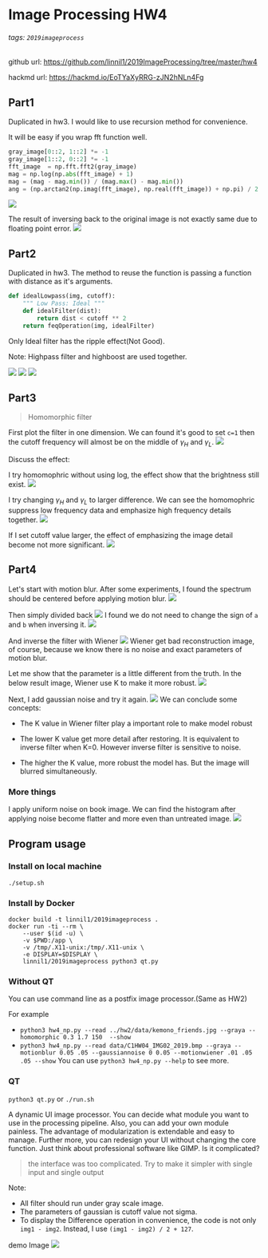 # Image Processing HW4
###### tags: `2019imageprocess`
github url: https://github.com/linnil1/2019ImageProcessing/tree/master/hw4

hackmd url: https://hackmd.io/EoTYaXyRRG-zJN2hNLn4Fg

## Part1
Duplicated in hw3.
I would like to use recursion method for convenience.

It will be easy if you wrap fft function well.
``` python
gray_image[0::2, 1::2] *= -1
gray_image[1::2, 0::2] *= -1
fft_image  = np.fft.fft2(gray_image)
mag = np.log(np.abs(fft_image) + 1)
mag = (mag - mag.min()) / (mag.max() - mag.min())
ang = (np.arctan2(np.imag(fft_image), np.real(fft_image)) + np.pi) / 2 / np.pi * 255
```
![](https://i.imgur.com/RILFabp.png)

The result of inversing back to the original image is not exactly same due to floating point error.
![](https://i.imgur.com/D0o12g4.png)



## Part2
Duplicated in hw3. The method to reuse the function is passing a function with distance as it's arguments.
``` python
def idealLowpass(img, cutoff):
    """ Low Pass: Ideal """
    def idealFilter(dist):
        return dist < cutoff ** 2
    return feqOperation(img, idealFilter)
```
Only Ideal filter has the ripple effect(Not Good).

Note: Highpass filter and highboost are used together. 

![](https://i.imgur.com/MerMgpP.png)
![](https://i.imgur.com/rv3Cbq8.png)
![](https://i.imgur.com/XuF52Kj.png)



## Part3
> Homomorphic filter

First plot the filter in one dimension. We can found it's good to set `c=1` then the cutoff frequency will almost be on the middle of $\gamma_H$ and $\gamma_L$.
![](https://i.imgur.com/r7cc7lp.png)

Discuss the effect:

I try homomophric without using log, the effect show that the brightness still exist.
![](https://i.imgur.com/eaRkj0h.png)

I try changing  $\gamma_H$ and $\gamma_L$ to larger difference. We can see the homomophric suppress low frequency data and emphasize high frequency details together.
![](https://i.imgur.com/UQHcbkW.png)

If I set cutoff value larger, the effect of emphasizing the image detail become not more significant.
![](https://i.imgur.com/GxpL6Cc.png)

## Part4
Let's start with motion blur. After some experiments, I found the spectrum should be centered before applying motion blur.
![](https://i.imgur.com/RurBI4P.png)

Then simply divided back
![](https://i.imgur.com/A0nu9Xt.png)
I found we do not need to change the sign of `a` and `b` when inversing it.
![](https://i.imgur.com/hZ95I2y.png)

And inverse the filter with Wiener
![](https://i.imgur.com/dIrNxjp.png)
Wiener get bad reconstruction image, of course, because we know there is no noise and exact parameters of motion blur.

Let me show that the parameter is a little different from the truth. In the below result image, Wiener use K to make it more robust.
![](https://i.imgur.com/U20WTKF.png)

Next, I add gaussian noise and try it again.
![](https://i.imgur.com/8JesobP.png)
We can conclude some concepts:

* The K value in Wiener filter play a important role to make model robust
* The lower K value get more detail after restoring. It is equivalent to inverse filter when K=0. However inverse filter is sensitive to noise.

* The higher the K value, more robust the model has. But the image will blurred simultaneously.

### More things
I apply uniform noise on book image. We can find the histogram after applying noise become flatter and more even than untreated image. 
![](https://i.imgur.com/sGOFzX7.png)


## Program usage
### Install on local machine
`./setup.sh`
### Install by Docker
```
docker build -t linnil1/2019imageprocess .
docker run -ti --rm \
    --user $(id -u) \
    -v $PWD:/app \
    -v /tmp/.X11-unix:/tmp/.X11-unix \
    -e DISPLAY=$DISPLAY \
    linnil1/2019imageprocess python3 qt.py
```

### Without QT
You can use command line as a postfix image processor.(Same as HW2)

For example
* `python3 hw4_np.py --read ../hw2/data/kemono_friends.jpg --graya --homomorphic 0.3 1.7 150  --show`
* `python3 hw4_np.py --read data/C1HW04_IMG02_2019.bmp --graya --motionblur 0.05 .05 --gaussiannoise 0 0.05 --motionwiener .01 .05 .05 --show`
You can use `python3 hw4_np.py --help` to see more.

### QT
`python3 qt.py` or `./run.sh`

A dynamic UI image processor. You can decide what module you want to use in the processing pipeline. Also, you can add your own module painless. The advantage of modularization is extendable and easy to manage. Further more, you can redesign your UI without changing the core function. Just think about  professional software like GIMP. Is it complicated?
> the interface was too complicated. Try to make it simpler with single input and single output

Note: 
* All filter should run under gray scale image.
* The parameters of gaussian is cutoff value not sigma.
* To display the Difference operation in convenience, the code is not only `img1 - img2`. Instead, I use `(img1 - img2) / 2 + 127`.

demo Image
![](https://i.imgur.com/uMdrCft.png)
